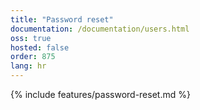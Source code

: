 ```yaml
---
title: "Password reset"
documentation: /documentation/users.html
oss: true
hosted: false
order: 875
lang: hr
---
```


{% include features/password-reset.md %}
